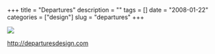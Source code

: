 +++
title = "Departures"
description = ""
tags = []
date = "2008-01-22"
categories = ["design"]
slug = "departures"
+++


 

  <div id="screens-thumbs" class="clearfix">
    <div class="txt-center" id="design-submission"><a href="http://departuresdesign.com/"><img id='bluga-thumbnail-1114' class='bluga-thumbnail large' src='//konigi.com/media/bluga/
wt47f282106c651_0.jpg'/></a></div>  
  </div>   
<p><a href="http://departuresdesign.com/">http://departuresdesign.com</a></p>




